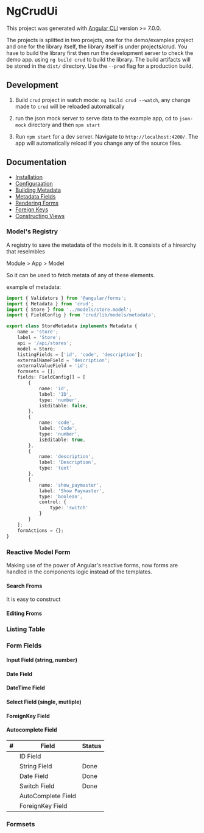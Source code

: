 # NgCrudUi

This project was generated with [Angular CLI](https://github.com/angular/angular-cli) version >= 7.0.0.

The projects is splitted in two proejcts, one for the demo/examples project and one for the library itself,
the library itself is under projects/crud. You have to build the library first then run the development server
to check the demo app. using `ng build crud` to build the library. The build artifacts will be stored in the `dist/` directory. Use the `--prod` flag for a production build.

## Development

1. Build `crud` project in watch mode: `ng build crud --watch`, any change made to `crud` will be reloaded automatically

2. run the json mock server to serve data to the example app, cd to `json-mock` directory and then `npm start`

3. Run `npm start` for a dev server. Navigate to `http://localhost:4200/`. The app will automatically reload if you change any of the source files.

## Documentation

- [Installation](./projects/docs/src/assets/docs/installation.md)
- [Configuraation](./projects/docs/src/assets/docs/configuraation.md)
- [Building Metadata](./projects/docs/src/assets/docs/metadata.md)
- [Metadata Fields](./projects/docs/src/assets/docs/fields.md)
- [Rendering Forms](./projects/docs/src/assets/docs/forms.md)
- [Foreign Keys](./projects/docs/src/assets/docs/foreignKeys.md)
- [Constructing Views](./projects/docs/src/assets/docs/views.md)

### Model's Registry

A registry to save the metadata of the models in it. It consists of a hirearchy that reselmbles 

Module > App > Model

So it can be used to fetch metata of any of these elements.

example of metadata:

```typescript
import { Validators } from '@angular/forms';
import { Metadata } from 'crud';
import { Store } from '../models/store.model';
import { FieldConfig } from 'crud/lib/models/metadata';

export class StoreMetadata implements Metadata {
    name = 'store';
    label = 'Store';
    api = '/api/stores';
    model = Store;
    listingFields = ['id', 'code', 'description'];
    externalNameField = 'description';
    externalValueField = 'id';
    formsets = [];
    fields: FieldConfig[] = [
        {
            name: 'id',
            label: 'ID',
            type: 'number',
            isEditable: false,
        },
        {
            name: 'code',
            label: 'Code',
            type: 'number',
            isEditable: true,
        },
        {
            name: 'description',
            label: 'Description',
            type: 'text'
        },
        {
            name: 'show_paymaster',
            label: 'Show Paymaster',
            type: 'boolean',
            control: {
                type: 'switch'
            }
        }
    ];
    formActions = {};
}
```

### Reactive Model Form

Making use of the power of Angular's reactive forms, now forms are handled in the components logic
instead of the templates.

#### Search Froms

It is easy to construct 

#### Editing Froms

### Listing Table

### Form Fields

#### Input Field (string, number)
#### Date Field
#### DateTime Field
#### Select Field (single, mutliple)
#### ForeignKey Field
#### Autocomplete Field

| # | Field            | Status  |
| - | ---------------- | ------- |
|   | ID Field      |     |
|   | String Field      | Done    |
|   | Date Field      | Done    |
|   | Switch Field      | Done    |
|   | AutoComplete Field      |     |
|   | ForeignKey Field      |    |

### Formsets